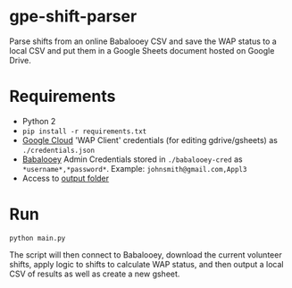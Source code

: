 # gpe-shift-parser
Parse shifts from an online Babalooey CSV and save the WAP status to a local CSV and put them in a Google Sheets document hosted on Google Drive.

# Requirements
* Python 2
* `pip install -r requirements.txt`
* [Google Cloud](https://console.cloud.google.com/) 'WAP Client' credentials (for editing gdrive/gsheets) as `./credentials.json`
* [Babalooey](https://www.babalooey.com/) Admin Credentials stored in `./babalooey-cred` as `*username*,*password*`. Example: `johnsmith@gmail.com,Appl3`
* Access to [output folder](https://drive.google.com/drive/u/0/folders/1Yvrx0Nd9NbfWW4-JRVhDOFu-HCVhhEnb)

# Run
`python main.py`

The script will then connect to Babalooey, download the current volunteer shifts, apply logic to shifts to calculate WAP status, and then output a local CSV of results as well as create a new gsheet. 